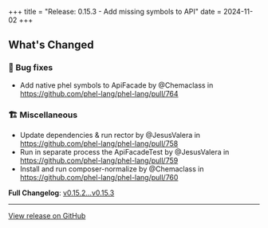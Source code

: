+++
title = "Release: 0.15.3 - Add missing symbols to API"
date = 2024-11-02
+++

## What's Changed

### 🐛  Bug fixes

* Add native phel symbols to ApiFacade by @Chemaclass in https://github.com/phel-lang/phel-lang/pull/764

### 🏗️ Miscellaneous 

* Update dependencies & run rector by @JesusValera in https://github.com/phel-lang/phel-lang/pull/758
* Run in separate process the ApiFacadeTest by @JesusValera in https://github.com/phel-lang/phel-lang/pull/759
* Install and run composer-normalize by @Chemaclass in https://github.com/phel-lang/phel-lang/pull/760

**Full Changelog**: [v0.15.2...v0.15.3](https://github.com/phel-lang/phel-lang/compare/v0.15.2...v0.15.3)

---

[View release on GitHub](https://github.com/phel-lang/phel-lang/releases/tag/v0.15.3)
